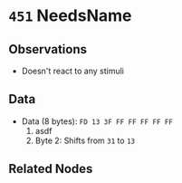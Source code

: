 # `451` NeedsName

## Observations
- Doesn't react to any stimuli

## Data
- Data (8 bytes): `FD 13 3F FF FF FF FF FF`
	1. asdf
	2. Byte 2: Shifts from `31` to `13`

## Related Nodes
